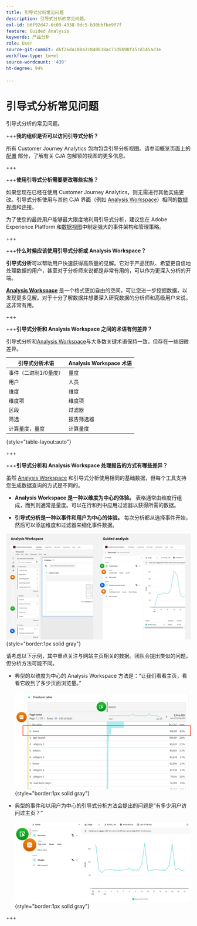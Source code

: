 ```yaml
---
title: 引导式分析常见问题
description: 引导式分析的常见问题。
exl-id: b6f92d47-6c09-4338-9dc5-b30bbfbe9f7f
feature: Guided Analysis
keywords: 产品分析
role: User
source-git-commit: d6f26da108a2c840838ac71d9b98f45cd145ad3e
workflow-type: tm+mt
source-wordcount: '439'
ht-degree: 94%

---
```


# 引导式分析常见问题

引导式分析的常见问题。

+++**我的组织是否可以访问引导式分析？**

所有 Customer Journey Analytics 包均包含引导分析视图。请参阅概览页面上的 [配置](overview.md#provisioning) 部分，了解有关 CJA 包解锁的视图的更多信息。

+++

+++**使用引导式分析需要更改哪些实施？**

如果您现在已经在使用 Customer Journey Analytics，则无需进行其他实施更改。引导式分析使用与其他 CJA 界面（例如 [Analysis Workspace](../analysis-workspace/home.md)）相同的[数据视图](../data-views/data-views.md)和[连接](../connections/overview.md)。

为了使您的最终用户能够最大限度地利用引导式分析，建议您在 Adobe Experience Platform 和[数据视图](../data-views/data-views.md)中制定强大的事件架构和管理策略。

+++

+++**什么时候应该使用引导式分析或 Analysis Workspace？**

**引导式分析**&#x200B;可以帮助用户快速获得高质量的见解。它对于产品团队、希望更自信地处理数据的用户，甚至对于分析师来说都是非常有用的，可以作为更深入分析的开端。

**[Analysis Workspace](../analysis-workspace/home.md)** 是一个格式更加自由的空间，可让您进一步挖掘数据，以发现更多见解。对于十分了解数据并想要深入研究数据的分析师和高级用户来说，这非常有用。

+++

+++**引导式分析和 Analysis Workspace 之间的术语有何差异？**

引导式分析和[Analysis Workspace](../analysis-workspace/home.md)与大多数关键术语保持一致，但存在一些细微差异。

| 引导式分析术语 | Analysis Workspace 术语 |
| --- | --- |
| 事件（二进制1/0量度） | 量度 |
| 用户 | 人员 |
| 维度 | 维度 |
| 维度项 | 维度项 |
| 区段 | 过滤器 |
| 筛选 | 报告筛选器 |
| 计算量度，量度 | 计算量度 |

{style="table-layout:auto"}

+++

+++**引导式分析和 Analysis Workspace 处理报告的方式有哪些差异？**

虽然 [Analysis Workspace](../analysis-workspace/home.md) 和引导式分析使用相同的基础数据，但每个工具支持您生成数据查询的方式是不同的。

* **Analysis Workspace 是一种以维度为中心的体验。** 表格通常由维度行组成，而列则通常是量度。可以在行和列中应用过滤器以获得所需的数据。

* **引导式分析是一种以事件和用户为中心的体验。** 每次分析都从选择事件开始，然后可以添加维度和过滤器来细化事件数据。

![Analysis Workspace 和引导式分析视图](assets/structure.png){style="border:1px solid gray"}

请考虑以下示例，其中重点关注与网站主页相关的数据。团队会提出类似的问题，但分析方法可能不同。

* 典型的以维度为中心的 Analysis Workspace 方法是：“让我们看看主页，看看它收到了多少页面浏览量。”

  ![以维度为中心](assets/dimension-centered.png){style="border:1px solid gray"}

* 典型的事件和以用户为中心的引导式分析方法会提出的问题是“有多少用户访问过主页？”

  ![以事件为中心](assets/event-centered.png){style="border:1px solid gray"}

+++
